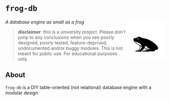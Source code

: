 # `frog-db`

<img align="right" width="125" height="125" src="./img/logo.svg">

_A database engine as small as a frog_

> **disclaimer**: this is a university project. Please don't jump to any conclusions when you see
> poorly designed, poorly tested, feature-deprived, undocumented and/or buggy modules.
> This is not meant for public use. For educational purposes only.

## About

`frog-db` is a DIY table-oriented (not relational) database engine with a modular design.
